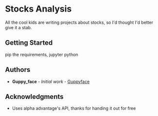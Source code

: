 # Stocks Analysis

All the cool kids are writing projects about stocks, so I'd thought I'd better give it a stab.

## Getting Started

pip the requirements, jupyter python

## Authors

* **Guppy_face** - *Initial work* - [Guppyface](https://github.com/guppyfaced)

## Acknowledgments

* Uses alpha advantage's API, thanks for handing it out for free


